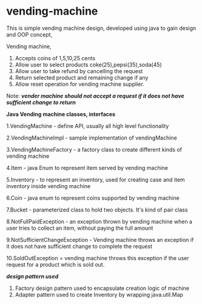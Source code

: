 # vending-machine

This is simple vending machine design, developed using java to gain design and OOP concept,

Vending machine,
1. Accepts coins of 1,5,10,25 cents 
2. Allow user to select products coke(25),pepsi(35),soda(45)
3. Allow user to take refund by cancelling the request
4. Return selected product and remaining change if any
5. Allow reset operation for vending machine supplier.

Note:  ***vender machine should not accept a request if it does not have sufficient change to return***

****Java Vending machine classes, interfaces****

1.VendingMachine - define API, usually all high level functionality

2.VendingMachineImpl - sample implementation of vendingMachine

3.VendingMachineFactory - a factory class to create different kinds of vending machine

4.Item - java Enum to represent item served by vending machine

5.Inventory - to represent an inventory, used for creating case and item inventory inside vending machine

6.Coin - java enum to represent coins supported by vending machine

7.Bucket - parameterized class to hold two objects. It's kind of pair class

8.NotFullPaidException - an exception thrown by vending machine when a user tries to collect an item, without paying the full amount

9.NotSufficientChangeException - Vending machine throws an exception if it does not have sufficient change to complete the request

10.SoldOutException = vending machine throws this exception if the user request for a product which is sold out.

***design pattern used***
1. Factory design pattern used to encapsulate creation logic of machine
2. Adapter pattern used to create Inventory by wrapping java.util.Map
